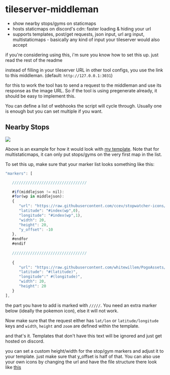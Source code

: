 # tileserver-middleman

- show nearby stops/gyms on staticmaps
- hosts staticmaps on discord's cdn: faster loading & hiding your url
- supports templates, post/get requests, json input, url arg input, multistaticmaps - basically any kind of input your tileserver would also accept
 
if you're considering using this, i'm sure you know how to set this up. just read the rest of the readme

instead of filling in your tileserver URL in other tool configs, you use the link to this middleman. (default: `http://127.0.0.1:3031`)

for this to work the tool has to send a request to the middleman and use its response as the image URL. So if the tool is using pregenerate already, it should be easy to implement this.

You can define a list of webhooks the script will cycle through. Usually one is enough but you can set multiple if you want.

## Nearby Stops

![](https://media.discordapp.net/attachments/546982390413787136/821835625979183174/unknown.png)

Above is an example for how it would look with [my template](https://gist.github.com/ccev/47b6de2a2f4578a06d14058f323ba0ba). Note that for multistaticmaps, it can only put stops/gyms on the very first map in the list.

To set this up, make sure that your marker list looks something like this:

```js
"markers": [

   /////////////////////////////////

   #if(middlejson != nil):
   #for(wp in middlejson):
   {
      "url": "https://raw.githubusercontent.com/ccev/stopwatcher-icons/master/tileserver-2/#index(wp, 2).png",
      "latitude": "#index(wp",0),
      "longitude": "#index(wp",1),
      "width": 20,
      "height": 20,
      "y_offset": -10
   },
   #endfor
   #endif
   
   /////////////////////////////////
   
   {
      "url": "https://raw.githubusercontent.com/whitewillem/PogoAssets/resized/icons_large/pokemon_icon_#pad(pokemon_id, 3)_#if(form > 0):#(form)#else:00#endif.png",
      "latitude": "#(latitude)",
      "longitude":" #(longitude)",
      "width": 20,
      "height": 20
   }
],
```

the part you have to add is marked with `/////`. You need an extra marker below (ideally the pokemon icon), else it will not work.

Now make sure that the request either has `lat/lon` or `latitude/longitude` keys and `width`, `height` and `zoom` are defined within the template.

and that's it. Templates that don't have this text will be ignored and just get hosted on discord.

you can set a custom height/width for the stop/gym markers and adjust it to your template. just make sure that y_offset is half of that. You can also use your own icons by changing the url and have the file structure there look like [this](https://github.com/ccev/stopwatcher-icons/tree/master/tileserver-2)

